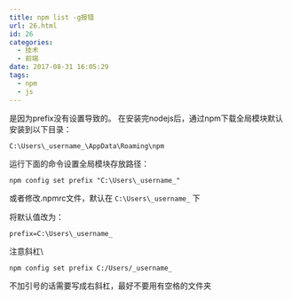 ```yaml
---
title: npm list -g报错
url: 26.html
id: 26
categories:
  - 技术
  - 前端
date: 2017-08-31 16:05:29
tags:
  - npm
  - js
---
```


是因为prefix没有设置导致的。
在安装完nodejs后，通过npm下载全局模块默认安装到以下目录：
```
C:\Users\_username_\AppData\Roaming\npm
```

运行下面的命令设置全局模块存放路径：
```
npm config set prefix "C:\Users\_username_"
```


或者修改.npmrc文件，默认在 `C:\Users\_username_` 下

将默认值改为： 
```
prefix=C:\Users\_username_ 
```
注意斜杠\ 
```
npm config set prefix C:/Users/_username_
```
不加引号的话需要写成右斜杠，最好不要用有空格的文件夹